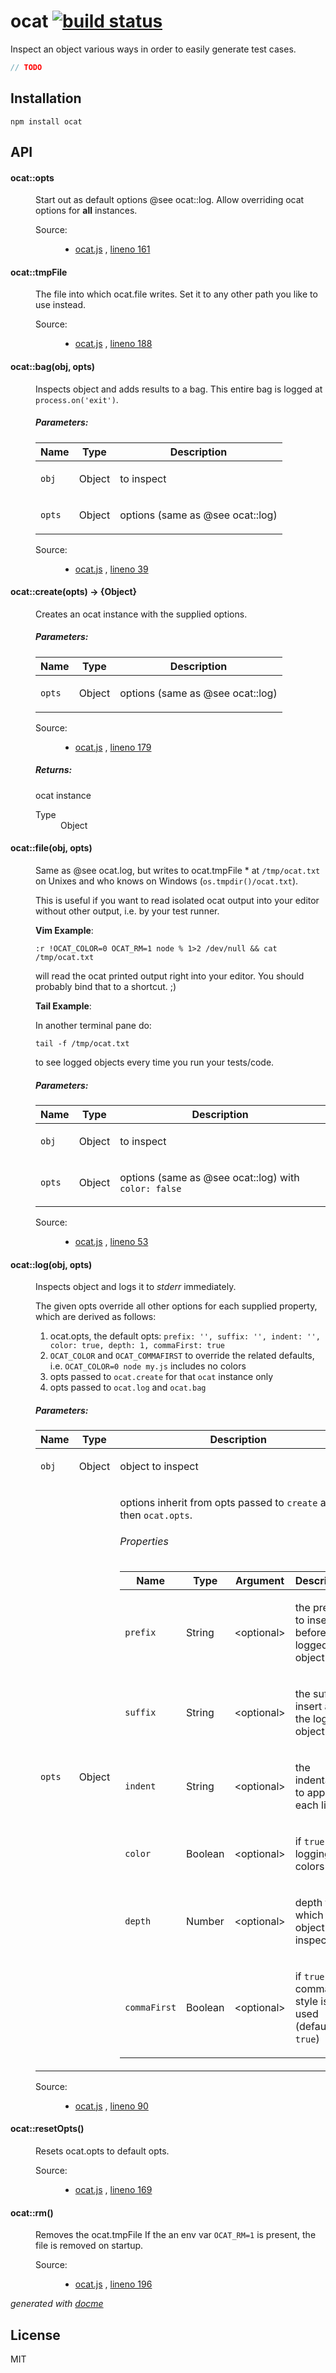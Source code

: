 # ocat [![build status](https://secure.travis-ci.org/thlorenz/ocat.png)](http://travis-ci.org/thlorenz/ocat)

Inspect an object various ways in order to easily generate test cases.

```js
// TODO
```

## Installation

    npm install ocat

## API

<!-- START docme generated API please keep comment here to allow auto update -->
<!-- DON'T EDIT THIS SECTION, INSTEAD RE-RUN docme TO UPDATE -->

<div>
<div class="jsdoc-githubify">
<section>
<article>
<div class="container-overview">
<dl class="details">
</dl>
</div>
<dl>
<dt>
<h4 class="name" id="ocat::opts"><span class="type-signature"></span>ocat::opts<span class="type-signature"></span></h4>
</dt>
<dd>
<div class="description">
<p>Start out as default options @see ocat::log.
Allow overriding ocat options for <strong>all</strong> instances.</p>
</div>
<dl class="details">
<dt class="tag-source">Source:</dt>
<dd class="tag-source"><ul class="dummy">
<li>
<a href="https://github.com/thlorenz/ocat/blob/master/ocat.js">ocat.js</a>
<span>, </span>
<a href="https://github.com/thlorenz/ocat/blob/master/ocat.js#L161">lineno 161</a>
</li>
</ul></dd>
</dl>
</dd>
<dt>
<h4 class="name" id="ocat::tmpFile"><span class="type-signature"></span>ocat::tmpFile<span class="type-signature"></span></h4>
</dt>
<dd>
<div class="description">
<p>The file into which ocat.file writes.
Set it to any other path you like to use instead.</p>
</div>
<dl class="details">
<dt class="tag-source">Source:</dt>
<dd class="tag-source"><ul class="dummy">
<li>
<a href="https://github.com/thlorenz/ocat/blob/master/ocat.js">ocat.js</a>
<span>, </span>
<a href="https://github.com/thlorenz/ocat/blob/master/ocat.js#L188">lineno 188</a>
</li>
</ul></dd>
</dl>
</dd>
</dl>
<dl>
<dt>
<h4 class="name" id="ocat::bag"><span class="type-signature"></span>ocat::bag<span class="signature">(obj, opts)</span><span class="type-signature"></span></h4>
</dt>
<dd>
<div class="description">
<p>Inspects object and adds results to a bag.
This entire bag is logged at <code>process.on('exit')</code>.</p>
</div>
<h5>Parameters:</h5>
<table class="params">
<thead>
<tr>
<th>Name</th>
<th>Type</th>
<th class="last">Description</th>
</tr>
</thead>
<tbody>
<tr>
<td class="name"><code>obj</code></td>
<td class="type">
<span class="param-type">Object</span>
</td>
<td class="description last"><p>to inspect</p></td>
</tr>
<tr>
<td class="name"><code>opts</code></td>
<td class="type">
<span class="param-type">Object</span>
</td>
<td class="description last"><p>options (same as @see ocat::log)</p></td>
</tr>
</tbody>
</table>
<dl class="details">
<dt class="tag-source">Source:</dt>
<dd class="tag-source"><ul class="dummy">
<li>
<a href="https://github.com/thlorenz/ocat/blob/master/ocat.js">ocat.js</a>
<span>, </span>
<a href="https://github.com/thlorenz/ocat/blob/master/ocat.js#L39">lineno 39</a>
</li>
</ul></dd>
</dl>
</dd>
<dt>
<h4 class="name" id="ocat::create"><span class="type-signature"></span>ocat::create<span class="signature">(opts)</span><span class="type-signature"> &rarr; {Object}</span></h4>
</dt>
<dd>
<div class="description">
<p>Creates an ocat instance with the supplied options.</p>
</div>
<h5>Parameters:</h5>
<table class="params">
<thead>
<tr>
<th>Name</th>
<th>Type</th>
<th class="last">Description</th>
</tr>
</thead>
<tbody>
<tr>
<td class="name"><code>opts</code></td>
<td class="type">
<span class="param-type">Object</span>
</td>
<td class="description last"><p>options (same as @see ocat::log)</p></td>
</tr>
</tbody>
</table>
<dl class="details">
<dt class="tag-source">Source:</dt>
<dd class="tag-source"><ul class="dummy">
<li>
<a href="https://github.com/thlorenz/ocat/blob/master/ocat.js">ocat.js</a>
<span>, </span>
<a href="https://github.com/thlorenz/ocat/blob/master/ocat.js#L179">lineno 179</a>
</li>
</ul></dd>
</dl>
<h5>Returns:</h5>
<div class="param-desc">
<p>ocat instance</p>
</div>
<dl>
<dt>
Type
</dt>
<dd>
<span class="param-type">Object</span>
</dd>
</dl>
</dd>
<dt>
<h4 class="name" id="ocat::file"><span class="type-signature"></span>ocat::file<span class="signature">(obj, opts)</span><span class="type-signature"></span></h4>
</dt>
<dd>
<div class="description">
<p>Same as @see ocat.log, but writes to ocat.tmpFile * at <code>/tmp/ocat.txt</code>
on Unixes and who knows on Windows (<code>os.tmpdir()/ocat.txt</code>).</p>
<p>This is useful if you want to read isolated ocat output into your editor
without other output, i.e. by your test runner.</p>
<p><strong>Vim Example</strong>:</p>
<pre><code>:r !OCAT_COLOR=0 OCAT_RM=1 node % 1&gt;2 /dev/null &amp;&amp; cat /tmp/ocat.txt</code></pre>
<p>will read the ocat printed output right into your editor.
You should probably bind that to a shortcut. ;)</p>
<p><strong>Tail Example</strong>:</p>
<p>In another terminal pane do:</p>
<pre><code>tail -f /tmp/ocat.txt</code></pre>
<p>to see logged objects every time you run your tests/code.</p>
</div>
<h5>Parameters:</h5>
<table class="params">
<thead>
<tr>
<th>Name</th>
<th>Type</th>
<th class="last">Description</th>
</tr>
</thead>
<tbody>
<tr>
<td class="name"><code>obj</code></td>
<td class="type">
<span class="param-type">Object</span>
</td>
<td class="description last"><p>to inspect</p></td>
</tr>
<tr>
<td class="name"><code>opts</code></td>
<td class="type">
<span class="param-type">Object</span>
</td>
<td class="description last"><p>options (same as @see ocat::log) with <code>color: false</code></p></td>
</tr>
</tbody>
</table>
<dl class="details">
<dt class="tag-source">Source:</dt>
<dd class="tag-source"><ul class="dummy">
<li>
<a href="https://github.com/thlorenz/ocat/blob/master/ocat.js">ocat.js</a>
<span>, </span>
<a href="https://github.com/thlorenz/ocat/blob/master/ocat.js#L53">lineno 53</a>
</li>
</ul></dd>
</dl>
</dd>
<dt>
<h4 class="name" id="ocat::log"><span class="type-signature"></span>ocat::log<span class="signature">(obj, opts)</span><span class="type-signature"></span></h4>
</dt>
<dd>
<div class="description">
<p>Inspects object and logs it to <em>stderr</em> immediately.</p>
<p>The given opts override all other options for each supplied property, which are derived as follows:</p>
<ol>
<li>ocat.opts, the default opts:
<code>prefix: '', suffix: '', indent: '', color: true, depth: 1, commaFirst: true</code></li>
<li><code>OCAT_COLOR</code> and <code>OCAT_COMMAFIRST</code> to override the related defaults, i.e.
<code>OCAT_COLOR=0 node my.js</code> includes no colors</li>
<li>opts passed to <code>ocat.create</code> for that <code>ocat</code> instance only</li>
<li>opts passed to <code>ocat.log</code> and <code>ocat.bag</code></li>
</ol>
</div>
<h5>Parameters:</h5>
<table class="params">
<thead>
<tr>
<th>Name</th>
<th>Type</th>
<th class="last">Description</th>
</tr>
</thead>
<tbody>
<tr>
<td class="name"><code>obj</code></td>
<td class="type">
<span class="param-type">Object</span>
</td>
<td class="description last"><p>object to inspect</p></td>
</tr>
<tr>
<td class="name"><code>opts</code></td>
<td class="type">
<span class="param-type">Object</span>
</td>
<td class="description last"><p>options inherit from opts passed to <code>create</code> and then <code>ocat.opts</code>.</p>
<h6>Properties</h6>
<table class="params">
<thead>
<tr>
<th>Name</th>
<th>Type</th>
<th>Argument</th>
<th class="last">Description</th>
</tr>
</thead>
<tbody>
<tr>
<td class="name"><code>prefix</code></td>
<td class="type">
<span class="param-type">String</span>
</td>
<td class="attributes">
&lt;optional><br>
</td>
<td class="description last"><p>the prefix to insert before the logged object</p></td>
</tr>
<tr>
<td class="name"><code>suffix</code></td>
<td class="type">
<span class="param-type">String</span>
</td>
<td class="attributes">
&lt;optional><br>
</td>
<td class="description last"><p>the suffix to insert after the logged object</p></td>
</tr>
<tr>
<td class="name"><code>indent</code></td>
<td class="type">
<span class="param-type">String</span>
</td>
<td class="attributes">
&lt;optional><br>
</td>
<td class="description last"><p>the indentation to apply to each line</p></td>
</tr>
<tr>
<td class="name"><code>color</code></td>
<td class="type">
<span class="param-type">Boolean</span>
</td>
<td class="attributes">
&lt;optional><br>
</td>
<td class="description last"><p>if <code>true</code> logging in colors</p></td>
</tr>
<tr>
<td class="name"><code>depth</code></td>
<td class="type">
<span class="param-type">Number</span>
</td>
<td class="attributes">
&lt;optional><br>
</td>
<td class="description last"><p>depth to which the object is inspected</p></td>
</tr>
<tr>
<td class="name"><code>commaFirst</code></td>
<td class="type">
<span class="param-type">Boolean</span>
</td>
<td class="attributes">
&lt;optional><br>
</td>
<td class="description last"><p>if <code>true</code> commaFirst style is used (default: <code>true</code>)</p></td>
</tr>
</tbody>
</table>
</td>
</tr>
</tbody>
</table>
<dl class="details">
<dt class="tag-source">Source:</dt>
<dd class="tag-source"><ul class="dummy">
<li>
<a href="https://github.com/thlorenz/ocat/blob/master/ocat.js">ocat.js</a>
<span>, </span>
<a href="https://github.com/thlorenz/ocat/blob/master/ocat.js#L90">lineno 90</a>
</li>
</ul></dd>
</dl>
</dd>
<dt>
<h4 class="name" id="ocat::resetOpts"><span class="type-signature"></span>ocat::resetOpts<span class="signature">()</span><span class="type-signature"></span></h4>
</dt>
<dd>
<div class="description">
<p>Resets ocat.opts to default opts.</p>
</div>
<dl class="details">
<dt class="tag-source">Source:</dt>
<dd class="tag-source"><ul class="dummy">
<li>
<a href="https://github.com/thlorenz/ocat/blob/master/ocat.js">ocat.js</a>
<span>, </span>
<a href="https://github.com/thlorenz/ocat/blob/master/ocat.js#L169">lineno 169</a>
</li>
</ul></dd>
</dl>
</dd>
<dt>
<h4 class="name" id="ocat::rm"><span class="type-signature"></span>ocat::rm<span class="signature">()</span><span class="type-signature"></span></h4>
</dt>
<dd>
<div class="description">
<p>Removes the ocat.tmpFile
If the an env var <code>OCAT_RM=1</code> is present, the file is removed on startup.</p>
</div>
<dl class="details">
<dt class="tag-source">Source:</dt>
<dd class="tag-source"><ul class="dummy">
<li>
<a href="https://github.com/thlorenz/ocat/blob/master/ocat.js">ocat.js</a>
<span>, </span>
<a href="https://github.com/thlorenz/ocat/blob/master/ocat.js#L196">lineno 196</a>
</li>
</ul></dd>
</dl>
</dd>
</dl>
</article>
</section>
</div>

*generated with [docme](https://github.com/thlorenz/docme)*
</div>
<!-- END docme generated API please keep comment here to allow auto update -->

## License

MIT
